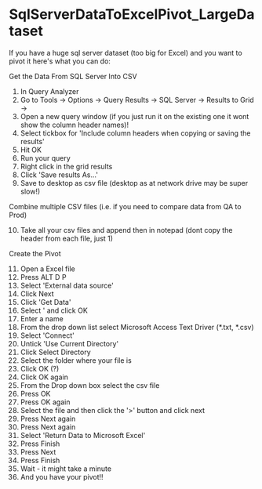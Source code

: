# SqlServerDataToExcelPivot_LargeDataset

If you have a huge sql server dataset (too big for Excel) and you want to pivot it here's what you can do:

Get the Data From SQL Server Into CSV

01.  In Query Analyzer
02.  Go to Tools -> Options -> Query Results -> SQL Server -> Results to Grid -> 
03.  Open a new query window (if you just run it on the existing one it wont show the column header names)!
04.  Select tickbox for 'Include column headers when copying or saving the results'
05.  Hit OK
06.  Run your query
07.  Right click in the grid results
08.  Click 'Save results As...'
09.  Save to desktop as csv file (desktop as at network drive may be super slow!)


Combine multiple CSV files (i.e. if you need to compare data from QA to Prod)

10.  Take all your csv files and append then in notepad (dont copy the header from each file, just 1)


Create the Pivot

11.  Open a Excel file
12.  Press ALT D P
13.  Select 'External data source'
14.  Click Next
15.  Click 'Get Data'
16.  Select '<New Data Source> and click OK
17.  Enter a name
18.  From the drop down list select Microsoft Access Text Driver (*.txt, *.csv)
19.  Select 'Connect'
20.  Untick 'Use Current Directory'
21.  Click Select Directory
22.  Select the folder where your file is
23.  Click OK (?)
24.  Click OK again
25.  From the Drop down box select the csv file
26.  Press OK
27.  Press OK again
28.  Select the file and then click the '>' button and click next
29.  Press Next again
30.  Press Next again
31.  Select 'Return Data to Microsoft Excel'
32.  Press Finish
33.  Press Next
34.  Press Finish
35.  Wait - it might take a minute
36.  And you have your pivot!!
